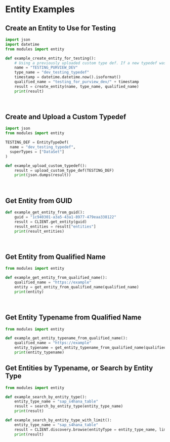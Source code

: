 # Entity Examples

## Create an Entity to Use for Testing

```python
import json
import datetime
from modules import entity

def example_create_entity_for_testing():
    # Using a previously uploaded custom type def. If a new typedef was created for this, make sure to upload it first
    name = "TESTING_PURVIEW_DEV"   
    type_name = "dev_testing_typedef"
    timestamp = datetime.datetime.now().isoformat()
    qualified_name = "testing_for_purview_dev/" + timestamp
    result = create_entity(name, type_name, qualified_name)
    print(result)   

```

<br />

## Create and Upload a Custom Typedef

```python
import json
from modules import entity

TESTING_DEF = EntityTypeDef(
  name = "dev_testing_typedef",
  superTypes = ["DataSet"]
)

def example_upload_custom_typedef():
    result = upload_custom_type_def(TESTING_DEF)
    print(json.dumps(result))
```

<br />

## Get Entity from GUID

```python
def example_get_entity_from_guid():
    guid = "1c940301-a3a5-43a1-8977-479eaa338122"
    result = CLIENT.get_entity(guid)
    result_entities = result["entities"]
    print(result_entities)
```

<br />

## Get Entity from Qualified Name

```python
from modules import entity

def example_get_entity_from_qualified_name():
    qualified_name = "https://example"
    entity = get_entity_from_qualified_name(qualified_name)
    print(entity)
```

<br />

## Get Entity Typename from Qualified Name

```python
from modules import entity

def example_get_entity_typename_from_qualified_name():
    qualified_name = "https://example"
    entity_typename = get_entity_typename_from_qualified_name(qualified_name)
    print(entity_typename)
```

## Get Entities by Typename, or Search by Entity Type

```python
from modules import entity

def example_search_by_entity_type():
    entity_type_name = "sap_s4hana_table"
    result = search_by_entity_type(entity_type_name)
    print(result)

def example_search_by_entity_type_with_limit():
    entity_type_name = "sap_s4hana_table"
    result = CLIENT.discovery.browse(entityType = entity_type_name, limit = 5)    
    print(result)   
```


